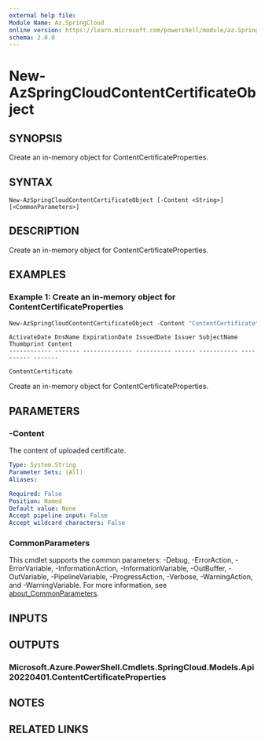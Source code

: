 ```yaml
---
external help file:
Module Name: Az.SpringCloud
online version: https://learn.microsoft.com/powershell/module/az.SpringCloud/new-AzSpringCloudContentCertificateObject
schema: 2.0.0
---
```


# New-AzSpringCloudContentCertificateObject

## SYNOPSIS
Create an in-memory object for ContentCertificateProperties.

## SYNTAX

```
New-AzSpringCloudContentCertificateObject [-Content <String>] [<CommonParameters>]
```

## DESCRIPTION
Create an in-memory object for ContentCertificateProperties.

## EXAMPLES

### Example 1: Create an in-memory object for ContentCertificateProperties
```powershell
New-AzSpringCloudContentCertificateObject -Content "ContentCertificate"
```

```output
ActivateDate DnsName ExpirationDate IssuedDate Issuer SubjectName Thumbprint Content
------------ ------- -------------- ---------- ------ ----------- ---------- -------
                                                                             ContentCertificate
```

Create an in-memory object for ContentCertificateProperties.

## PARAMETERS

### -Content
The content of uploaded certificate.

```yaml
Type: System.String
Parameter Sets: (All)
Aliases:

Required: False
Position: Named
Default value: None
Accept pipeline input: False
Accept wildcard characters: False
```

### CommonParameters
This cmdlet supports the common parameters: -Debug, -ErrorAction, -ErrorVariable, -InformationAction, -InformationVariable, -OutBuffer, -OutVariable, -PipelineVariable, -ProgressAction, -Verbose, -WarningAction, and -WarningVariable. For more information, see [about_CommonParameters](http://go.microsoft.com/fwlink/?LinkID=113216).

## INPUTS

## OUTPUTS

### Microsoft.Azure.PowerShell.Cmdlets.SpringCloud.Models.Api20220401.ContentCertificateProperties

## NOTES

## RELATED LINKS
